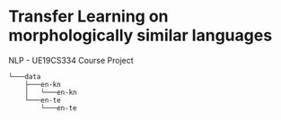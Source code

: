 # Transfer Learning on morphologically similar languages
NLP - UE19CS334 Course Project
```
└───data
    ├───en-kn
    │   └───en-kn
    └───en-te
        └───en-te
```
